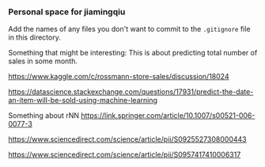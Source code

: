 ### Personal space for jiamingqiu

Add the names of any files you don't want to commit to the ```.gitignore``` file in this directory.

Something that might be interesting:
  This is about predicting total number of sales in some month.
  
  https://www.kaggle.com/c/rossmann-store-sales/discussion/18024
  
  https://datascience.stackexchange.com/questions/17931/predict-the-date-an-item-will-be-sold-using-machine-learning
  
  Something about rNN
  https://link.springer.com/article/10.1007/s00521-006-0077-3
  
  https://www.sciencedirect.com/science/article/pii/S0925527308000443
  
  https://www.sciencedirect.com/science/article/pii/S0957417410006317
